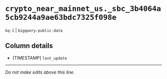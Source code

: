# `crypto_near_mainnet_us._sbc_3b4064a5cb9244a9ae63bdc7325f098e`
`bq-1` | `bigquery-public-data`

## Column details
* [TIMESTAMP] `last_update`

-------------------------------------------------------------------------------
*Do not make edits above this line.*
